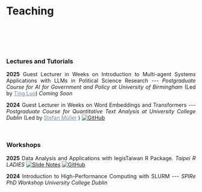 # Teaching



<br/><br/>

<div style="text-align: justify">


<br/>


### Lectures and Tutorials

<div style="text-align: justify">

**2025** Guest Lecturer in Weeks on Introduction to Multi-agent Systems Applications with LLMs in Political Science Research --- *Postgraduate Course for AI for Government and Policy at University of Birmingham* (Led by   <a href="https://www.birmingham.ac.uk/staff/profiles/gov/luo-ting" style="color:#778899; text-decoration: underline;" target="_blank">Ting Luo</a>) *Coming Soon*


__2024__ Guest Lecturer in Weeks on Word Embeddings and Transformers --- _Postgraduate Course for Quantitative Text Analysis at University College Dublin_ (Led by  <a href="https://muellerstefan.net" style="color:#778899; text-decoration: underline;" target="_blank">Stefan Müller</a> ) [![GitHub](https://img.shields.io/badge/GitHub-181717?logo=github&logoColor=white)](https://github.com/davidycliao/guess-lecturing)


<br/>




### Workshops 

<div style="text-align: justify">

__2025__ Data Analysis and Applications with legisTaiwan R Package. _Taipei R LADIES_ [![Slide Notes](https://img.shields.io/badge/Slide%20Notes-000000?logo=googledocs&logoColor=white)](https://raw.githack.com/davidycliao/r-ladies-tpe-legistaiwan/main/r-ladies.pdf) [![GitHub](https://img.shields.io/badge/GitHub-181717?logo=github&logoColor=white)](https://github.com/davidycliao/r-ladies-tpe-legistaiwan?tab=readme-ov-file)

__2024__ Introduction to High-Performance Computing with SLURM --- _SPIRe PhD Workshop University College Dublin_ 


 <!-- [![GitHub](https://img.shields.io/badge/GitHub-181717?logo=github&logoColor=white)]() -->


<br/>



